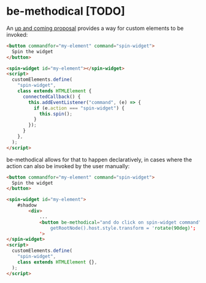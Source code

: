 # be-methodical [TODO]

An [up and coming proposal](https://open-ui.org/components/invokers.explainer/#invokers-and-custom-elements) provides a way for custom elements to be invoked:

```html
<button commandfor="my-element" command="spin-widget">
  Spin the widget
</button>

<spin-widget id="my-element"></spin-widget>
<script>
  customElements.define(
    "spin-widget",
    class extends HTMLElement {
      connectedCallback() {
        this.addEventListener("command", (e) => {
          if (e.action === "spin-widget") {
            this.spin();
          }
        });
      }
    },
  );
</script>
```

be-methodical allows for that to happen declaratively, in cases where the action can also be invoked by the user manually:

```html
<button commandfor="my-element" command="spin-widget">
  Spin the widget
</button>

<spin-widget id="my-element">
    #shadow
        <div>
            ...
            <button be-methodical="and do click on spin-widget command" onclick='
                getRootNode().host.style.transform = 'rotate(90deg)';
            '>
</spin-widget>
<script>
  customElements.define(
    "spin-widget",
    class extends HTMLElement {},
  );
</script>
```

